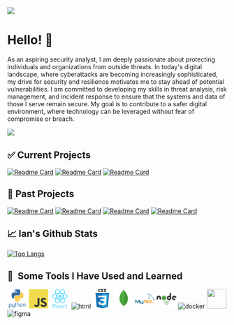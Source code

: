 <!-- banner -->
<img src="https://i.imgur.com/HCPBUah.png" width="1200"/>


<!-- introduction -->
# Hello! 👋

As an aspiring security analyst, I am deeply passionate about protecting individuals and organizations from outside threats. In today's digital landscape, where cyberattacks are becoming increasingly sophisticated, my drive for security and resilience motivates me to stay ahead of potential vulnerabilities. I am committed to developing my skills in threat analysis, risk management, and incident response to ensure that the systems and data of those I serve remain secure. My goal is to contribute to a safer digital environment, where technology can be leveraged without fear of compromise or breach.



[<img src='https://img.shields.io/badge/LinkedIn-0077B5?style=for-the-badge&logo=linkedin&logoColor=white'/>](https://www.linkedin.com/in/ianmain/)


<!-- current projects -->
## ✅ Current Projects
[![Readme Card](https://github-readme-stats.vercel.app/api/pin/?username=immain&repo=Linode-Cloud-Deployment&theme=react)](https://github.com/Immain/Linode-Cloud-Deployment)
[![Readme Card](https://github-readme-stats.vercel.app/api/pin/?username=immain&repo=DigitalOcean-Droplet-Deployment&theme=react)](https://github.com/Immain/DigitalOcean-Droplet-Deployment)
[![Readme Card](https://github-readme-stats.vercel.app/api/pin/?username=immain&repo=Zsh-Ubuntu&theme=react)](https://github.com/Immain/Zsh-Ubuntu)


<!-- past projects -->
## 📁 Past Projects
[![Readme Card](https://github-readme-stats.vercel.app/api/pin/?username=immain&repo=IanMain.Dev_Portfolio&theme=react)](https://github.com/Immain/IanMain.Dev_Portfolio)
[![Readme Card](https://github-readme-stats.vercel.app/api/pin/?username=immain&repo=MakeMKV-Automation&theme=react)](https://github.com/Immain/MakeMKV-Automation)
[![Readme Card](https://github-readme-stats.vercel.app/api/pin/?username=immain&repo=Gmail-Inbox-Cleaner&theme=react)](https://github.com/Immain/Gmail-Inbox-Cleaner)
[![Readme Card](https://github-readme-stats.vercel.app/api/pin/?username=immain&repo=Channel-Video-Downloader&theme=react)](https://github.com/Immain/Channel-Video-Downloader)


<!-- github stats -->
## 📈 Ian's Github Stats
[![Top Langs](https://github-readme-stats.vercel.app/api/top-langs/?username=immain&theme=react)](https://github.com/anuraghazra/github-readme-stats)

<!-- Tools -->
<h2> 🚀 &nbsp;Some Tools I Have Used and Learned</h2>
<p align="left">
<img src="https://raw.githubusercontent.com/devicons/devicon/master/icons/python/python-original-wordmark.svg" alt="python" width="45" height="45" />
<img src="https://raw.githubusercontent.com/devicons/devicon/master/icons/javascript/javascript-original.svg" alt="javascript" width="45" height="45" />
<img src="https://raw.githubusercontent.com/devicons/devicon/master/icons/react/react-original-wordmark.svg" alt="react" width="45" height="45" />
<img src="https://cdn.jsdelivr.net/gh/devicons/devicon/icons/html5/html5-original.svg" alt="html" width="45" height="45"/>
<img src="https://raw.githubusercontent.com/devicons/devicon/master/icons/css3/css3-original-wordmark.svg" alt="css3" width="45" height="45" />
<img src="https://raw.githubusercontent.com/devicons/devicon/master/icons/mongodb/mongodb-original.svg" alt="mongodb" width="45" height="45" />
<img src="https://raw.githubusercontent.com/devicons/devicon/master/icons/mysql/mysql-original-wordmark.svg" alt="mysql" width="45" height="45" />
<img src="https://raw.githubusercontent.com/devicons/devicon/master/icons/nodejs/nodejs-original-wordmark.svg" alt="nodejs" width="45" height="45" />
<img src="https://cdn.jsdelivr.net/gh/devicons/devicon/icons/docker/docker-original.svg" alt="docker" width="45" height="45"/>
<img src="https://cdn.jsdelivr.net/gh/devicons/devicon/icons/amazonwebservices/amazonwebservices-plain-wordmark.svg" width="45" height="45"/>
<img src="https://cdn.jsdelivr.net/gh/devicons/devicon/icons/figma/figma-original.svg" alt="figma" width="45" height="45"/>   
</p>
